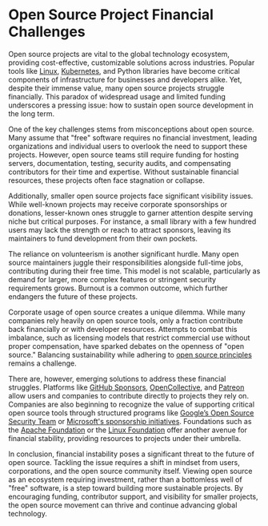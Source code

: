 # Open Source Project Financial Challenges

Open source projects are vital to the global technology ecosystem, providing cost-effective, customizable solutions across industries. Popular tools like [Linux](https://www.linux.org/), [Kubernetes](https://kubernetes.io/), and Python libraries have become critical components of infrastructure for businesses and developers alike. Yet, despite their immense value, many open source projects struggle financially. This paradox of widespread usage and limited funding underscores a pressing issue: how to sustain open source development in the long term.

One of the key challenges stems from misconceptions about open source. Many assume that "free" software requires no financial investment, leading organizations and individual users to overlook the need to support these projects. However, open source teams still require funding for hosting servers, documentation, testing, security audits, and compensating contributors for their time and expertise. Without sustainable financial resources, these projects often face stagnation or collapse.

Additionally, smaller open source projects face significant visibility issues. While well-known projects may receive corporate sponsorships or donations, lesser-known ones struggle to garner attention despite serving niche but critical purposes. For instance, a small library with a few hundred users may lack the strength or reach to attract sponsors, leaving its maintainers to fund development from their own pockets.

The reliance on volunteerism is another significant hurdle. Many open source maintainers juggle their responsibilities alongside full-time jobs, contributing during their free time. This model is not scalable, particularly as demand for larger, more complex features or stringent security requirements grows. Burnout is a common outcome, which further endangers the future of these projects.

Corporate usage of open source creates a unique dilemma. While many companies rely heavily on open source tools, only a fraction contribute back financially or with developer resources. Attempts to combat this imbalance, such as licensing models that restrict commercial use without proper compensation, have sparked debates on the openness of "open source." Balancing sustainability while adhering to [open source principles](https://opensource.org/osd) remains a challenge.

There are, however, emerging solutions to address these financial struggles. Platforms like [GitHub Sponsors](https://github.com/sponsors), [OpenCollective](https://opencollective.com/), and [Patreon](https://www.patreon.com/) allow users and companies to contribute directly to projects they rely on. Companies are also beginning to recognize the value of supporting critical open source tools through structured programs like [Google’s Open Source Security Team](https://openssf.org/) or [Microsoft's sponsorship initiatives](https://opensource.microsoft.com/). Foundations such as the [Apache Foundation](https://www.apache.org/) or the [Linux Foundation](https://www.linuxfoundation.org/) offer another avenue for financial stability, providing resources to projects under their umbrella.

In conclusion, financial instability poses a significant threat to the future of open source. Tackling the issue requires a shift in mindset from users, corporations, and the open source community itself. Viewing open source as an ecosystem requiring investment, rather than a bottomless well of "free" software, is a step toward building more sustainable projects. By encouraging funding, contributor support, and visibility for smaller projects, the open source movement can thrive and continue advancing global technology.
